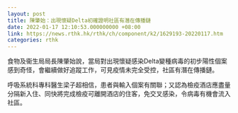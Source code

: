 ```yaml
---
layout: post
title: 陳肇始：出現懷疑Delta初確證明社區有潛在傳播鏈
date: 2022-01-17 12:10:53.000000000 +08:00
link: https://news.rthk.hk/rthk/ch/component/k2/1629193-20220117.htm
categories: rthk
---
```


食物及衞生局局長陳肇始說，當局對出現懷疑感染Delta變種病毒的初步陽性個案感到奇怪，會繼續做好追蹤工作，可見疫情未完全受控，社區有潛在傳播鏈。

呼吸系統科專科醫生梁子超相信，患者與輸入個案有關聯；又認為檢疫酒店應盡量分隔新入住、同快將完成檢疫可離開酒店的住客，免交叉感染，令病毒有機會流入社區。
